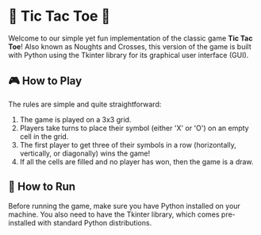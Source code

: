 # 🎲 Tic Tac Toe 🎲

Welcome to our simple yet fun implementation of the classic game **Tic Tac Toe**! Also known as Noughts and Crosses, this version of the game is built with Python using the Tkinter library for its graphical user interface (GUI).


## 🎮 How to Play

The rules are simple and quite straightforward:

1. The game is played on a 3x3 grid.
2. Players take turns to place their symbol (either 'X' or 'O') on an empty cell in the grid.
3. The first player to get three of their symbols in a row (horizontally, vertically, or diagonally) wins the game!
4. If all the cells are filled and no player has won, then the game is a draw.

## 🚀 How to Run

Before running the game, make sure you have Python installed on your machine. You also need to have the Tkinter library, which comes pre-installed with standard Python distributions. 
